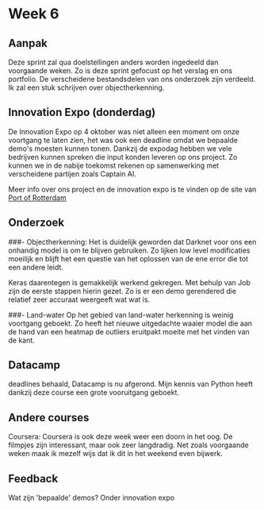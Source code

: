 # Week 6

## Aanpak
Deze sprint zal qua doelstellingen anders worden ingedeeld dan voorgaande weken.
Zo is deze sprint gefocust op het verslag en ons portfolio. De verscheidene bestandsdelen van ons onderzoek zijn verdeeld. Ik zal een stuk schrijven over objectherkenning.

## Innovation Expo (donderdag)
De Innovation Expo op 4 oktober was niet alleen een moment om onze voortgang te laten zien, het was ook een deadline omdat we bepaalde demo's moesten kunnen tonen.
Dankzij de expodag hebben we vele bedrijven kunnen spreken die input konden leveren op ons project. Zo kunnen we in de nabije toekomst rekenen op samenwerking met verscheidene partijen zoals Captain AI.

Meer info over ons project en de innovation expo is te vinden op de site van 
[Port of Rotterdam](https://www.portofrotterdam.com/nl/nieuws-en-persberichten/havenbedrijf-rotterdam-beproeft-autonoom-varen-met-drijvend-laboratorium)

## Onderzoek
###- Objectherkenning:
Het is duidelijk geworden dat Darknet voor ons een onhandig model is om te blijven gebruiken. Zo lijken low level modificaties moeilijk en blijft het een questie van het oplossen van de ene error die tot een andere leidt.

Keras daarentegen is gemakkelijk werkend gekregen. Met behulp van Job zijn de eerste stappen hierin gezet. Zo is er een demo gerendered die relatief zeer accuraat weergeeft wat wat is.

###- Land-water
Op het gebied van land-water herkenning is weinig voortgang geboekt. Zo heeft het nieuwe uitgedachte waaier model die aan de hand van een heatmap de outliers eruitpakt moeite met het vinden van de kant.

## Datacamp
deadlines behaald, Datacamp is nu afgerond. Mijn kennis van Python heeft dankzij deze course een grote vooruitgang geboekt.

## Andere courses
Coursera: Coursera is ook deze week weer een doorn in het oog. De filmpjes zijn interessant, maar ook zeer langdradig. Net zoals voorgaande weken maak ik mezelf wijs dat ik dit in het weekend even bijwerk.

## Feedback
Wat zijn 'bepaalde' demos? Onder innovation expo
